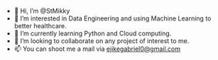 - 👋 Hi, I’m @StMikky
- 👀 I’m interested in Data Engineering and using Machine Learning to better healthcare.
- 🌱 I’m currently learning Python and Cloud computing.
- 💞️ I’m looking to collaborate on any project of interest to me.
- 📫 You can shoot me a mail via ejikegabriel0@gmail.com

<!---
StMikky/StMikky is a ✨ special ✨ repository because its `README.md` (this file) appears on your GitHub profile.
You can click the Preview link to take a look at your changes.
--->
